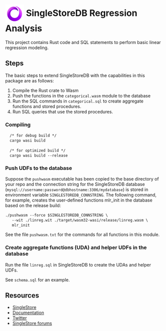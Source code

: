 # <img src="https://github.com/singlestore-labs/singlestore-python/blob/main/resources/singlestore-logo.png" height="60" valign="middle"/> SingleStoreDB Regression Analysis

This project contains Rust code and SQL statements to perform basic linear regression modeling.

## Steps

The basic steps to extend SingleStoreDB with the capabilities in this package are as follows:

1. Compile the Rust crate to Wasm
2. Push the functions in the `categorical.wasm` module to the database
3. Run the SQL commands in `categorical.sql` to create aggregate functions and stored procedures.
4. Run SQL queries that use the stored procedures.

### Compiling

```
  /* for debug build */
  cargo wasi build

  /* for optimized build */
  cargo wasi build --release
```
### Push UDFs to the database
Suppose the `pushwasm` executable has been copied to the base directory of your repo and the connection string for the SingleStoreDB database (`mysql://username:password@dbhostname:3306/mydatabase`) is stored in environment variable `SINGLESTOREDB_CONNSTRING`. The following command, for example, creates the user-defined functions mlr_init in the database based on the release build:

```
./pushwasm --force $SINGLESTOREDB_CONNSTRING \
   --wit ./linreg.wit ./target/wasm32-wasi/release/linreg.wasm \
   mlr_init
```
See the file `pushwasm.txt` for the commands for all functions in this module.

### Create aggregate functions (UDA) and helper UDFs in the database

Run the file `linreg.sql` in SingleStoreDB to create the UDAs and helper UDFs.

See  `schema.sql` for an example.

## Resources

* [SingleStore](https://singlestore.com)
* [Documentation](https://docs.singlestore.com)
* [Twitter](https://twitter.com/SingleStoreDevs)
* [SingleStore forums](https://www.singlestore.com/forum)


